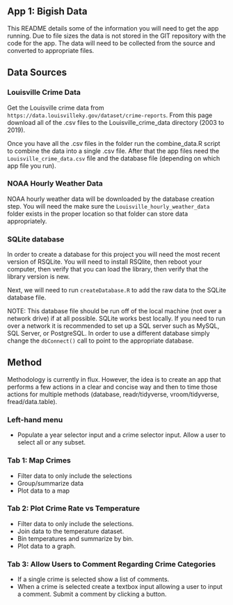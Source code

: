 ## App 1: Bigish Data

This README details some of the information you will need to get the app running. Due to file sizes the data is not stored in the GIT repository with the code for the app. The data will need to be collected from the source and converted to appropriate files.

## Data Sources

### Louisville Crime Data

Get the Louisville crime data from `https://data.louisvilleky.gov/dataset/crime-reports`. From this page download all of the .csv files to the Louisville_crime_data directory (2003 to 2019). 

Once you have all the .csv files in the folder run the combine_data.R script to combine the data into a single .csv file. After that the app files need the `Louisville_crime_data.csv` file and the database file (depending on which app file you run).

### NOAA Hourly Weather Data

NOAA hourly weather data will be downloaded by the database creation step. You will need the make sure the `Louisville_hourly_weather_data` folder exists in the proper location so that folder can store data appropriately. 

### SQLite database

In order to create a database for this project you will need the most recent version of RSQLite. You will need to install RSQlite, then reboot your computer, then verify that you can load the library, then verify that the library version is new.

Next, we will need to run `createDatabase.R` to add the raw data to the SQLite database file. 

NOTE: This database file should be run off of the local machine (not over a network drive) if at all possible. SQLite works best locally. If you need to run over a network it is recommended to set up a SQL server such as MySQL, SQL Server, or PostgreSQL. In order to use a different database simply change the `dbConnect()` call to point to the appropriate database.

## Method

Methodology is currently in flux. However, the idea is to create an app that performs a few actions in a clear and concise way and then to time those actions for multiple methods (database, readr/tidyverse, vroom/tidyverse, fread/data.table).

### Left-hand menu

- Populate a year selector input and a crime selector input. Allow a user to select all or any subset.

### Tab 1: Map Crimes

- Filter data to only include the selections
- Group/summarize data
- Plot data to a map

### Tab 2: Plot Crime Rate vs Temperature

- Filter data to only include the selections.
- Join data to the temperature dataset.
- Bin temperatures and summarize by bin. 
- Plot data to a graph.

### Tab 3: Allow Users to Comment Regarding Crime Categories

- If a single crime is selected show a list of comments.
- When a crime is selected create a textbox input allowing a user to input a comment. Submit a comment by clicking a button. 
